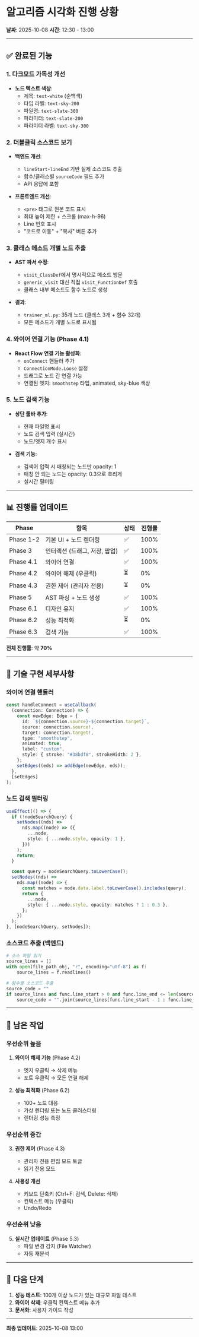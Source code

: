 # 알고리즘 시각화 진행 상황

**날짜**: 2025-10-08
**시간**: 12:30 - 13:00

---

## ✅ 완료된 기능

### 1. 다크모드 가독성 개선
- **노드 텍스트 색상**:
  - 제목: `text-white` (순백색)
  - 타입 라벨: `text-sky-200`
  - 파일명: `text-slate-300`
  - 파라미터: `text-slate-200`
  - 파라미터 라벨: `text-sky-300`

### 2. 더블클릭 소스코드 보기
- **백엔드 개선**:
  - `lineStart`-`lineEnd` 기반 실제 소스코드 추출
  - 함수/클래스별 `sourceCode` 필드 추가
  - API 응답에 포함

- **프론트엔드 개선**:
  - `<pre>` 태그로 원본 코드 표시
  - 최대 높이 제한 + 스크롤 (max-h-96)
  - Line 번호 표시
  - "코드로 이동" + "복사" 버튼 추가

### 3. 클래스 메소드 개별 노드 추출
- **AST 파서 수정**:
  - `visit_ClassDef`에서 명시적으로 메소드 방문
  - `generic_visit` 대신 직접 `visit_FunctionDef` 호출
  - 클래스 내부 메소드도 함수 노드로 생성

- **결과**:
  - `trainer_ml.py`: 35개 노드 (클래스 3개 + 함수 32개)
  - 모든 메소드가 개별 노드로 표시됨

### 4. 와이어 연결 기능 (Phase 4.1)
- **React Flow 연결 기능 활성화**:
  - `onConnect` 핸들러 추가
  - `ConnectionMode.Loose` 설정
  - 드래그로 노드 간 연결 가능
  - 연결된 엣지: `smoothstep` 타입, animated, sky-blue 색상

### 5. 노드 검색 기능
- **상단 툴바 추가**:
  - 현재 파일명 표시
  - 노드 검색 입력 (실시간)
  - 노드/엣지 개수 표시

- **검색 기능**:
  - 검색어 입력 시 매칭되는 노드만 opacity: 1
  - 매칭 안 되는 노드는 opacity: 0.3으로 흐리게
  - 실시간 필터링

---

## 📊 진행률 업데이트

| Phase | 항목 | 상태 | 진행률 |
|-------|------|------|--------|
| Phase 1-2 | 기본 UI + 노드 렌더링 | ✅ | 100% |
| Phase 3 | 인터랙션 (드래그, 저장, 팝업) | ✅ | 100% |
| Phase 4.1 | 와이어 연결 | ✅ | 100% |
| Phase 4.2 | 와이어 해제 (우클릭) | ⏳ | 0% |
| Phase 4.3 | 권한 제어 (관리자 전용) | ⏳ | 0% |
| Phase 5 | AST 파싱 + 노드 생성 | ✅ | 100% |
| Phase 6.1 | 디자인 유지 | ✅ | 100% |
| Phase 6.2 | 성능 최적화 | ⏳ | 0% |
| Phase 6.3 | 검색 기능 | ✅ | 100% |

**전체 진행률**: 약 **70%**

---

## 🔧 기술 구현 세부사항

### 와이어 연결 핸들러
```typescript
const handleConnect = useCallback(
  (connection: Connection) => {
    const newEdge: Edge = {
      id: `${connection.source}-${connection.target}`,
      source: connection.source!,
      target: connection.target!,
      type: "smoothstep",
      animated: true,
      label: "custom",
      style: { stroke: "#38bdf8", strokeWidth: 2 },
    };
    setEdges((eds) => addEdge(newEdge, eds));
  },
  [setEdges]
);
```

### 노드 검색 필터링
```typescript
useEffect(() => {
  if (!nodeSearchQuery) {
    setNodes((nds) =>
      nds.map((node) => ({
        ...node,
        style: { ...node.style, opacity: 1 },
      }))
    );
    return;
  }

  const query = nodeSearchQuery.toLowerCase();
  setNodes((nds) =>
    nds.map((node) => {
      const matches = node.data.label.toLowerCase().includes(query);
      return {
        ...node,
        style: { ...node.style, opacity: matches ? 1 : 0.3 },
      };
    })
  );
}, [nodeSearchQuery, setNodes]);
```

### 소스코드 추출 (백엔드)
```python
# 소스 파일 읽기
source_lines = []
with open(file_path_obj, "r", encoding="utf-8") as f:
    source_lines = f.readlines()

# 함수별 소스코드 추출
source_code = ""
if source_lines and func.line_start > 0 and func.line_end <= len(source_lines):
    source_code = "".join(source_lines[func.line_start - 1 : func.line_end])
```

---

## 📝 남은 작업

### 우선순위 높음
1. **와이어 해제 기능** (Phase 4.2)
   - 엣지 우클릭 → 삭제 메뉴
   - 포트 우클릭 → 모든 연결 해제

2. **성능 최적화** (Phase 6.2)
   - 100+ 노드 대응
   - 가상 렌더링 또는 노드 클러스터링
   - 렌더링 성능 측정

### 우선순위 중간
3. **권한 제어** (Phase 4.3)
   - 관리자 전용 편집 모드 토글
   - 읽기 전용 모드

4. **사용성 개선**
   - 키보드 단축키 (Ctrl+F: 검색, Delete: 삭제)
   - 컨텍스트 메뉴 (우클릭)
   - Undo/Redo

### 우선순위 낮음
5. **실시간 업데이트** (Phase 5.3)
   - 파일 변경 감지 (File Watcher)
   - 자동 재분석

---

## 🎯 다음 단계

1. **성능 테스트**: 100개 이상 노드가 있는 대규모 파일 테스트
2. **와이어 삭제**: 우클릭 컨텍스트 메뉴 추가
3. **문서화**: 사용자 가이드 작성

---

**최종 업데이트**: 2025-10-08 13:00
